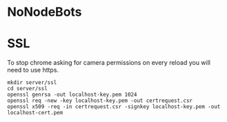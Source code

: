 # NoNodeBots



# SSL 

To stop chrome asking for camera permissions on every reload you will need to use https.
```
mkdir server/ssl
cd server/ssl
openssl genrsa -out localhost-key.pem 1024 
openssl req -new -key localhost-key.pem -out certrequest.csr
openssl x509 -req -in certrequest.csr -signkey localhost-key.pem -out localhost-cert.pem
```